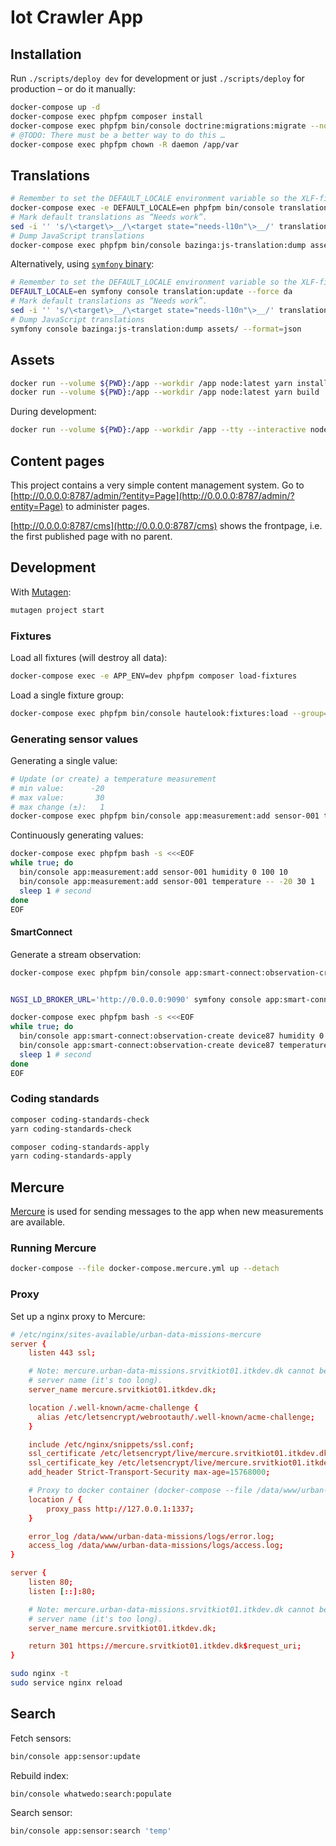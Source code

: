 # Iot Crawler App

## Installation

Run `./scripts/deploy dev` for development or just `./scripts/deploy` for
production – or do it manually:

```sh
docker-compose up -d
docker-compose exec phpfpm composer install
docker-compose exec phpfpm bin/console doctrine:migrations:migrate --no-interaction
# @TODO: There must be a better way to do this …
docker-compose exec phpfpm chown -R daemon /app/var
```

## Translations

```sh
# Remember to set the DEFAULT_LOCALE environment variable so the XLF-files will have the correct source-language
docker-compose exec -e DEFAULT_LOCALE=en phpfpm bin/console translation:update --force da
# Mark default translations as “Needs work”.
sed -i '' 's/\<target\>__/\<target state="needs-l10n"\>__/' translations/*.xlf
# Dump JavaScript translations
docker-compose exec phpfpm bin/console bazinga:js-translation:dump assets/ --format=json
```

Alternatively, using [`symfony` binary](https://symfony.com/download):

```sh
# Remember to set the DEFAULT_LOCALE environment variable so the XLF-files will have the correct source-language
DEFAULT_LOCALE=en symfony console translation:update --force da
# Mark default translations as “Needs work”.
sed -i '' 's/\<target\>__/\<target state="needs-l10n"\>__/' translations/*.xlf
# Dump JavaScript translations
symfony console bazinga:js-translation:dump assets/ --format=json
```

## Assets

```sh
docker run --volume ${PWD}:/app --workdir /app node:latest yarn install
docker run --volume ${PWD}:/app --workdir /app node:latest yarn build
```

During development:

```sh
docker run --volume ${PWD}:/app --workdir /app --tty --interactive node:latest yarn watch
```

## Content pages

This project contains a very simple content management system. Go to
[http://0.0.0.0:8787/admin/?entity=Page](http://0.0.0.0:8787/admin/?entity=Page) to administer pages.

[http://0.0.0.0:8787/cms](http://0.0.0.0:8787/cms) shows the frontpage, i.e. the
first published page with no parent.

## Development

With [Mutagen](https://mutagen.io/):

```sh
mutagen project start
```

### Fixtures

Load all fixtures (will destroy all data):

```sh
docker-compose exec -e APP_ENV=dev phpfpm composer load-fixtures
```

Load a single fixture group:

```sh
docker-compose exec phpfpm bin/console hautelook:fixtures:load --group=experiment
```

### Generating sensor values

Generating a single value:

```sh
# Update (or create) a temperature measurement
# min value:      -20
# max value:       30
# max change (±):   1
docker-compose exec phpfpm bin/console app:measurement:add sensor-001 temperature -- -20 30 1
```

Continuously generating values:

```sh
docker-compose exec phpfpm bash -s <<<EOF
while true; do
  bin/console app:measurement:add sensor-001 humidity 0 100 10
  bin/console app:measurement:add sensor-001 temperature -- -20 30 1
  sleep 1 # second
done
EOF
```

#### SmartConnect

Generate a stream observation:

```sh
docker-compose exec phpfpm bin/console app:smart-connect:observation-create device87 temperature -- -20 30 1


NGSI_LD_BROKER_URL='http://0.0.0.0:9090' symfony console app:smart-connect:observation-create device87 temperature -- -20 30 1
```

```sh
docker-compose exec phpfpm bash -s <<<EOF
while true; do
  bin/console app:smart-connect:observation-create device87 humidity 0 100 10
  bin/console app:smart-connect:observation-create device87 temperature -- -20 30 1
  sleep 1 # second
done
EOF
```

### Coding standards

```sh
composer coding-standards-check
yarn coding-standards-check
```

```sh
composer coding-standards-apply
yarn coding-standards-apply
```

## Mercure

[Mercure](https://github.com/dunglas/mercure) is used for sending messages to
the app when new measurements are available.

### Running Mercure

```sh
docker-compose --file docker-compose.mercure.yml up --detach
```

### Proxy

Set up a nginx proxy to Mercure:

```conf
# /etc/nginx/sites-available/urban-data-missions-mercure
server {
    listen 443 ssl;

    # Note: mercure.urban-data-missions.srvitkiot01.itkdev.dk cannot be used as
    # server name (it's too long).
    server_name mercure.srvitkiot01.itkdev.dk;

    location /.well-known/acme-challenge {
      alias /etc/letsencrypt/webrootauth/.well-known/acme-challenge;
    }

    include /etc/nginx/snippets/ssl.conf;
    ssl_certificate /etc/letsencrypt/live/mercure.srvitkiot01.itkdev.dk/fullchain.pem;
    ssl_certificate_key /etc/letsencrypt/live/mercure.srvitkiot01.itkdev.dk/privkey.pem;
    add_header Strict-Transport-Security max-age=15768000;

    # Proxy to docker container (docker-compose --file /data/www/urban-data-missions/htdocs/docker-compose.yml --project-name urban-data-missions ps)
    location / {
        proxy_pass http://127.0.0.1:1337;
    }

    error_log /data/www/urban-data-missions/logs/error.log;
    access_log /data/www/urban-data-missions/logs/access.log;
}

server {
    listen 80;
    listen [::]:80;

    # Note: mercure.urban-data-missions.srvitkiot01.itkdev.dk cannot be used as
    # server name (it's too long).
    server_name mercure.srvitkiot01.itkdev.dk;

    return 301 https://mercure.srvitkiot01.itkdev.dk$request_uri;
}
```

```sh
sudo nginx -t
sudo service nginx reload
```

## Search

Fetch sensors:

```sh
bin/console app:sensor:update
```

Rebuild index:

```sh
bin/console whatwedo:search:populate
```

Search sensor:

```sh
bin/console app:sensor:search 'temp'
```
